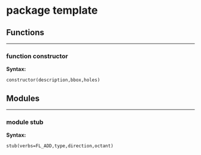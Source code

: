 # package template


## Functions


---

### function constructor

__Syntax:__

    constructor(description,bbox,holes)

## Modules


---

### module stub

__Syntax:__

    stub(verbs=FL_ADD,type,direction,octant)


